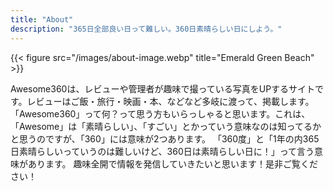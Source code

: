```yaml
---
title: "About"
description: "365日全部良い日って難しい。360日素晴らしい日にしよう。"
---
```

{{< figure src="/images/about-image.webp" title="Emerald Green Beach" >}}

Awesome360は、レビューや管理者が趣味で撮っている写真をUPするサイトです。レビューはご飯・旅行・映画・本、などなど多岐に渡って、掲載します。
「Awesome360」って何？って思う方もいらっしゃると思います。これは、「Awesome」は「素晴らしい」、「すごい」とかっていう意味なのは知ってるかと思うのですが、「360」には意味が2つあります。
「360度」と「1年の内365日素晴らしいっていうのは難しいけど、360日は素晴らしい日に！」って言う意味があります。
趣味全開で情報を発信していきたいと思います！是非ご覧ください！